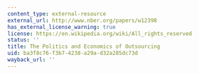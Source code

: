 ```yaml
---
content_type: external-resource
external_url: http://www.nber.org/papers/w12398
has_external_license_warning: true
license: https://en.wikipedia.org/wiki/All_rights_reserved
status: ''
title: The Politics and Economics of Outsourcing
uid: ba3f8c76-f3b7-4238-a29a-d32a285dc73d
wayback_url: ''
---
```

